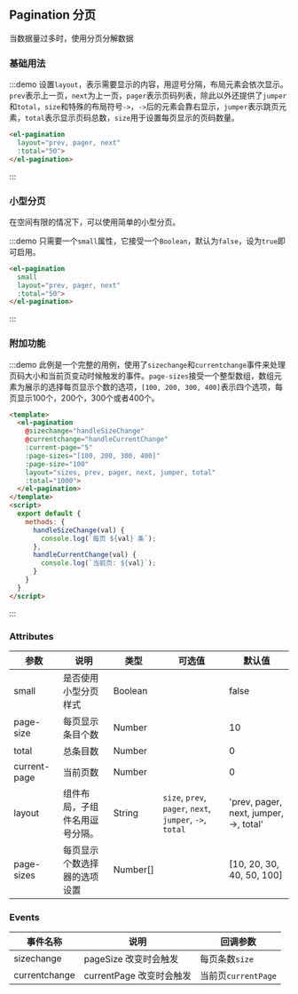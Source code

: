 ## Pagination 分页

当数据量过多时，使用分页分解数据

### 基础用法

:::demo 设置`layout`，表示需要显示的内容，用逗号分隔，布局元素会依次显示。`prev`表示上一页，`next`为上一页，`pager`表示页码列表，除此以外还提供了`jumper`和`total`，`size`和特殊的布局符号`->`，`->`后的元素会靠右显示，`jumper`表示跳页元素，`total`表示显示页码总数，`size`用于设置每页显示的页码数量。
```html
<el-pagination
  layout="prev, pager, next"
  :total="50">
</el-pagination>
```
:::

### 小型分页

在空间有限的情况下，可以使用简单的小型分页。

:::demo 只需要一个`small`属性，它接受一个`Boolean`，默认为`false`，设为`true`即可启用。
```html
<el-pagination
  small
  layout="prev, pager, next"
  :total="50">
</el-pagination>
```
:::

### 附加功能

:::demo 此例是一个完整的用例，使用了`sizechange`和`currentchange`事件来处理页码大小和当前页变动时候触发的事件。`page-sizes`接受一个整型数组，数组元素为展示的选择每页显示个数的选项，`[100, 200, 300, 400]`表示四个选项，每页显示100个，200个，300个或者400个。

```html
<template>
  <el-pagination
    @sizechange="handleSizeChange"
    @currentchange="handleCurrentChange"
    :current-page="5"
    :page-sizes="[100, 200, 300, 400]"
    :page-size="100"
    layout="sizes, prev, pager, next, jumper, total"
    :total="1000">
  </el-pagination>
</template>
<script>
  export default {
    methods: {
      handleSizeChange(val) {
        console.log(`每页 ${val} 条`);
      },
      handleCurrentChange(val) {
        console.log(`当前页: ${val}`);
      }
    }
  }
</script>
```
:::

<script>
  export default {
    methods: {
      handleSizeChange(val) {
        console.log(`每页 ${val} 条`);
      },
      handleCurrentChange(val) {
        console.log(`当前页: ${val}`);
      }
    }
  }
</script>

### Attributes
| 参数               | 说明                                                     | 类型              | 可选值      | 默认值 |
|--------------------|----------------------------------------------------------|-------------------|-------------|--------|
| small              |   是否使用小型分页样式     | Boolean |             | false |
| page-size              | 每页显示条目个数                                                   | Number |             | 10 |
| total | 总条目数 | Number | | 0 |
| current-page | 当前页数 | Number | | 0|
| layout | 组件布局，子组件名用逗号分隔。| String | `size`, `prev`, `pager`, `next`, `jumper`, `->`, `total` | 'prev, pager, next, jumper, ->, total'  |
| page-sizes | 每页显示个数选择器的选项设置 | Number[] | |  [10, 20, 30, 40, 50, 100] |

### Events
| 事件名称 | 说明 | 回调参数 |
|---------|--------|---------|
| sizechange | pageSize 改变时会触发 | 每页条数`size` |
| currentchange | currentPage 改变时会触发 | 当前页`currentPage` |
